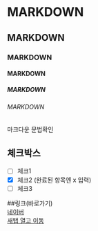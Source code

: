<!-- 제목  -->

# MARKDOWN
## MARKDOWN
### MARKDOWN
#### MARKDOWN
##### MARKDOWN
###### MARKDOWN

마크다운 문법확인

<!-- 내용-->

## 체크박스
- [ ] 체크1
- [x] 체크2 (완료된 항목엔 x 입력)
- [ ] 체크3

##링크(바로가기)<br>
[네이버](https://naver.com)<br>
<a href="naver.com" target="_blank">새탭 열고 이동</a>

